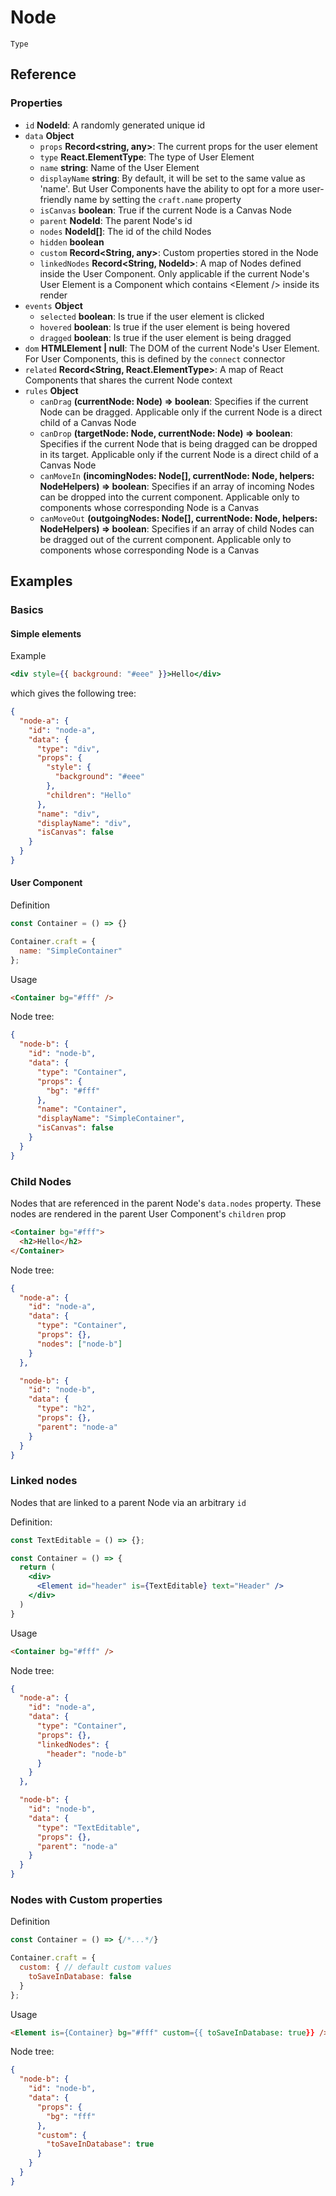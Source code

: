 # Node

`Type`

## Reference

### Properties

- `id` **NodeId**: A randomly generated unique id
- `data` **Object**
  - `props` **Record<string, any>**: The current props for the user element
  - `type` **React.ElementType**: The type of User Element
  - `name` **string**: Name of the User Element
  - `displayName` **string**: By default, it will be set to the same value as 'name'. But User Components have the ability to opt for a more user-friendly name by setting the `craft.name` property
  - `isCanvas` **boolean**: True if the current Node is a Canvas Node
  - `parent` **NodeId**: The parent Node's id
  - `nodes` **NodeId[]**: The id of the child Nodes
  - `hidden` **boolean**
  - `custom` **Record<String, any>**: Custom properties stored in the Node
  - `linkedNodes` **Record<String, NodeId>**: A map of Nodes defined inside the User Component. Only applicable if the current Node's User Element is a Component which contains &lt;Element /&gt; inside its render
- `events` **Object**
  - `selected` **boolean**: Is true if the user element is clicked
  - `hovered` **boolean**: Is true if the user element is being hovered
  - `dragged` **boolean**: Is true if the user element is being dragged
- `dom` **HTMLElement | null**: The DOM of the current Node's User Element. For User Components, this is defined by the `connect` connector
- `related` **Record<String, React.ElementType>**: A map of React Components that shares the current Node context
- `rules` **Object**
  - `canDrag` **(currentNode: Node) => boolean**: Specifies if the current Node can be dragged. Applicable only if the current Node is a direct child of a Canvas Node
  - `canDrop` **(targetNode: Node, currentNode: Node) => boolean**: Specifies if the current Node that is being dragged can be dropped in its target. Applicable only if the current Node is a direct child of a Canvas Node
  - `canMoveIn` **(incomingNodes: Node[], currentNode: Node, helpers: NodeHelpers) => boolean**: Specifies if an array of incoming Nodes can be dropped into the current component. Applicable only to components whose corresponding Node is a Canvas 
  - `canMoveOut` **(outgoingNodes: Node[], currentNode: Node, helpers: NodeHelpers) => boolean**: Specifies if an array of child Nodes can be dragged out of the current component. Applicable only to components whose corresponding Node is a Canvas

## Examples

### Basics

#### Simple elements

Example

```jsx
<div style={{ background: "#eee" }}>Hello</div>
```

which gives the following tree:

```json
{
  "node-a": {
    "id": "node-a",
    "data": {
      "type": "div",
      "props": {
        "style": {
          "background": "#eee"
        },
        "children": "Hello"
      },
      "name": "div",
      "displayName": "div",
      "isCanvas": false
    }
  }
}
```

#### User Component

Definition

```jsx
const Container = () => {}

Container.craft = {
  name: "SimpleContainer"
};
```

Usage

```html
<Container bg="#fff" />
```

Node tree:

```json
{
  "node-b": {
    "id": "node-b",
    "data": {
      "type": "Container",
      "props": {
        "bg": "#fff"
      },
      "name": "Container",
      "displayName": "SimpleContainer",
      "isCanvas": false
    }
  }
}
```

### Child Nodes

Nodes that are referenced in the parent Node's `data.nodes` property. 
These nodes are rendered in the parent User Component's `children` prop

```html
<Container bg="#fff">
  <h2>Hello</h2>
</Container>
```

Node tree:

```json
{
  "node-a": {
    "id": "node-a",
    "data": {
      "type": "Container",
      "props": {},
      "nodes": ["node-b"]
    }
  },

  "node-b": {
    "id": "node-b",
    "data": {
      "type": "h2",
      "props": {},
      "parent": "node-a"
    }
  }
}
```

### Linked nodes

Nodes that are linked to a parent Node via an arbitrary `id`

Definition:

```jsx
const TextEditable = () => {};

const Container = () => {
  return (
    <div>
      <Element id="header" is={TextEditable} text="Header" />
    </div>
  )
}
```

Usage

```html
<Container bg="#fff" />
```

Node tree:

```json
{
  "node-a": {
    "id": "node-a",
    "data": {
      "type": "Container",
      "props": {},
      "linkedNodes": {
        "header": "node-b"
      }
    }
  },

  "node-b": {
    "id": "node-b",
    "data": {
      "type": "TextEditable",
      "props": {},
      "parent": "node-a"
    }
  }
}
```

### Nodes with Custom properties

Definition

```jsx
const Container = () => {/*...*/}

Container.craft = {
  custom: { // default custom values
    toSaveInDatabase: false
  }
};
```

Usage

```html
<Element is={Container} bg="#fff" custom={{ toSaveInDatabase: true}} />
```

Node tree:

```json
{
  "node-b": {
    "id": "node-b",
    "data": {
      "props": {
        "bg": "fff"
      },
      "custom": {
        "toSaveInDatabase": true
      }
    }
  }
}
```
